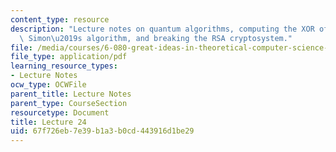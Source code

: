 ```yaml
---
content_type: resource
description: "Lecture notes on quantum algorithms, computing the XOR of two bits,\
  \ Simon\u2019s algorithm, and breaking the RSA cryptosystem."
file: /media/courses/6-080-great-ideas-in-theoretical-computer-science-spring-2008/67f726eb7e39b1a3b0cd443916d1be29_lec24.pdf
file_type: application/pdf
learning_resource_types:
- Lecture Notes
ocw_type: OCWFile
parent_title: Lecture Notes
parent_type: CourseSection
resourcetype: Document
title: Lecture 24
uid: 67f726eb-7e39-b1a3-b0cd-443916d1be29
---
```

